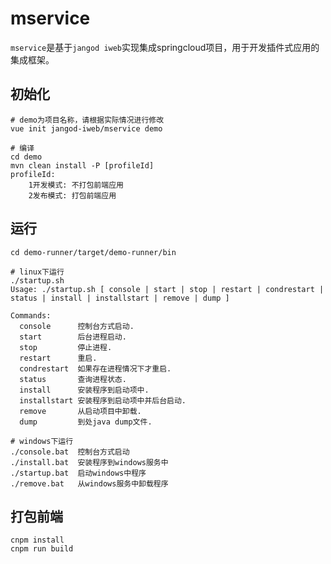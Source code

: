 # mservice
`mservice`是基于`jangod iweb`实现集成springcloud项目，用于开发插件式应用的集成框架。
## 初始化
``` shell
# demo为项目名称，请根据实际情况进行修改
vue init jangod-iweb/mservice demo

# 编译
cd demo
mvn clean install -P [profileId]
profileId:
	1开发模式: 不打包前端应用
	2发布模式: 打包前端应用
```

## 运行
``` shell
cd demo-runner/target/demo-runner/bin

# linux下运行
./startup.sh
Usage: ./startup.sh [ console | start | stop | restart | condrestart | status | install | installstart | remove | dump ]

Commands:
  console      控制台方式启动.
  start        后台进程启动.
  stop         停止进程.
  restart      重启.
  condrestart  如果存在进程情况下才重启.
  status       查询进程状态.
  install      安装程序到启动项中.
  installstart 安装程序到启动项中并后台启动.
  remove       从启动项目中卸载.
  dump         到处java dump文件.
  
# windows下运行
./console.bat  控制台方式启动
./install.bat  安装程序到windows服务中
./startup.bat  启动windows中程序
./remove.bat   从windows服务中卸载程序
```

## 打包前端
``` shell
cnpm install
cnpm run build
```
